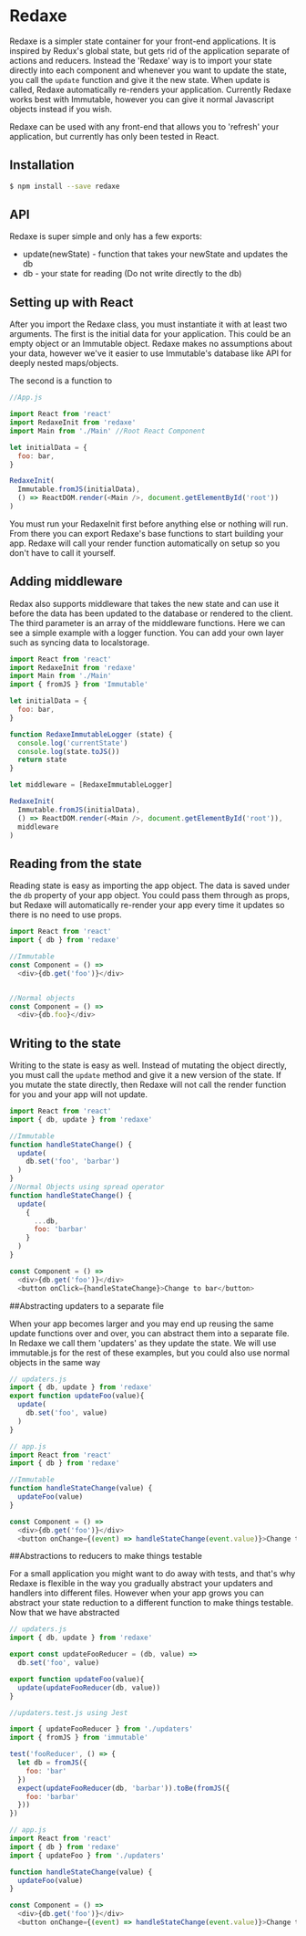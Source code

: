 # Redaxe

Redaxe is a simpler state container for your front-end applications. It is inspired by Redux's global state, but gets rid of the application separate of actions and reducers. Instead the 'Redaxe' way is to import your state directly into each component and whenever you want to update the state, you call the `update` function and give it the new state. When update is called, Redaxe automatically re-renders your application. Currently Redaxe works best with Immutable, however you can give it normal Javascript objects instead if you wish.

Redaxe can be used with any front-end that allows you to 'refresh' your application, but currently has only been tested in React.

## Installation

```bash
$ npm install --save redaxe
```

## API

Redaxe is super simple and only has a few exports:

* update(newState) - function that takes your newState and updates the db
* db - your state for reading (Do not write directly to the db)

## Setting up with React

After you import the Redaxe class, you must instantiate it with at least two arguments. The first is the initial data for your application. This could be an empty object or an Immutable object. Redaxe makes no assumptions about your data, however we've it easier to use Immutable's database like API for deeply nested maps/objects.

The second is a function to

```js
//App.js

import React from 'react'
import RedaxeInit from 'redaxe'
import Main from './Main' //Root React Component

let initialData = {
  foo: bar,
}

RedaxeInit(
  Immutable.fromJS(initialData),
  () => ReactDOM.render(<Main />, document.getElementById('root'))
)

```

You must run your RedaxeInit first before anything else or nothing will run. From there you can export Redaxe's base functions to start building your app. Redaxe will call your render function automatically on setup so you don't have to call it yourself.

## Adding middleware

Redax also supports middleware that takes the new state and can use it before the data has been updated to the database or rendered to the client. The third parameter is an array of the middleware functions. Here we can see a simple example with a logger function. You can add your own layer such as syncing data to localstorage.

```js
import React from 'react'
import RedaxeInit from 'redaxe'
import Main from './Main'
import { fromJS } from 'Immutable'

let initialData = {
  foo: bar,
}

function RedaxeImmutableLogger (state) {
  console.log('currentState')
  console.log(state.toJS())
  return state
}

let middleware = [RedaxeImmutableLogger]

RedaxeInit(
  Immutable.fromJS(initialData),
  () => ReactDOM.render(<Main />, document.getElementById('root')),
  middleware
)

```

## Reading from the state

Reading state is easy as importing the app object. The data is saved under the `db` property of your app object. You could pass them through as props, but Redaxe will automatically re-render your app every time it updates so there is no need to use props.

```js
import React from 'react'
import { db } from 'redaxe'

//Immutable
const Component = () =>
  <div>{db.get('foo')}</div>


//Normal objects
const Component = () =>
  <div>{db.foo}</div>

```

## Writing to the state

Writing to the state is easy as well. Instead of mutating the object directly, you must call the `update` method and give it a new version of the state. If you mutate the state directly, then Redaxe will not call the render function for you and your app will not update.

```js
import React from 'react'
import { db, update } from 'redaxe'

//Immutable
function handleStateChange() {
  update(
    db.set('foo', 'barbar')
  )
}
//Normal Objects using spread operator
function handleStateChange() {
  update(
    {
      ...db,
      foo: 'barbar'
    }
  )
}

const Component = () =>
  <div>{db.get('foo')}</div>
  <button onClick={handleStateChange}>Change to bar</button>
```

##Abstracting updaters to a separate file

When your app becomes larger and you may end up reusing the same update functions over and over, you can abstract them into a separate file. In Redaxe we call them 'updaters' as they update the state. We will use immutable.js for the rest of these examples, but you could also use normal objects in the same way

```js
// updaters.js
import { db, update } from 'redaxe'
export function updateFoo(value){
  update(
    db.set('foo', value)
  )
}

// app.js
import React from 'react'
import { db } from 'redaxe'

//Immutable
function handleStateChange(value) {
  updateFoo(value)
}

const Component = () =>
  <div>{db.get('foo')}</div>
  <button onChange={(event) => handleStateChange(event.value)}>Change to bar</button>
```


##Abstractions to reducers to make things testable

For a small application you might want to do away with tests, and that's why Redaxe is flexible in the way you gradually abstract your updaters and handlers into different files. However when your app grows you can abstract your state reduction to a different function to make things testable. Now that we have abstracted

```js
// updaters.js
import { db, update } from 'redaxe'

export const updateFooReducer = (db, value) =>
  db.set('foo', value)

export function updateFoo(value){
  update(updateFooReducer(db, value))
}

//updaters.test.js using Jest

import { updateFooReducer } from './updaters'
import { fromJS } from 'immutable'

test('fooReducer', () => {
  let db = fromJS({
    foo: 'bar'
  })
  expect(updateFooReducer(db, 'barbar')).toBe(fromJS({
    foo: 'barbar'
  }))
})

// app.js
import React from 'react'
import { db } from 'redaxe'
import { updateFoo } from './updaters'

function handleStateChange(value) {
  updateFoo(value)
}

const Component = () =>
  <div>{db.get('foo')}</div>
  <button onChange={(event) => handleStateChange(event.value)}>Change to bar</button>
```
